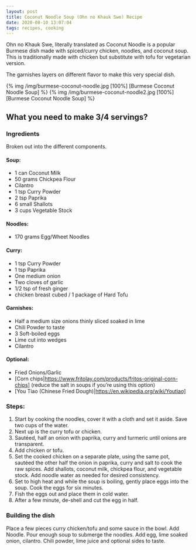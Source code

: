 ```yaml
---
layout: post
title: Coconut Noodle Soup (Ohn no Khauk Swe) Recipe
date: 2020-08-10 13:07:04
tags: recipes, cooking
---
```

Ohn no Khauk Swe, literally translated as Coconut Noodle is a popular Burmese dish made with spiced/curry chicken, noodles, and coconut soup. This is traditionally made with chicken but substitute with tofu for vegetarian version.

The garnishes layers on different flavor to make this very special dish.  

{% img  /img/burmese-coconut-noodle.jpg [100%] [Burmese Coconut Noodle Soup] %}
{% img  /img/burmese-coconut-noodle2.jpg [100%] [Burmese Coconut Noodle Soup] %}



## What you need to make 3/4 servings?

### Ingredients

Broken out into the different components.

#### Soup:
* 1 can Coconut Milk
* 50 grams Chickpea Flour
* Cilantro
* 1 tsp Curry Powder
* 2 tsp Paprika
* 6 small Shallots
* 3 cups Vegetable Stock

#### Noodles:
* 170 grams Egg/Wheet Noodles

#### Curry:
* 1 tsp Curry Powder
* 1 tsp Paprika
* One medium onion
* Two cloves of garlic
* 1/2 tsp of fresh ginger
* chicken breast cubed / 1 package of Hard Tofu

#### Garnishes:
* Half a medium size onions thinly sliced soaked in lime
* Chili Powder to taste
* 3 Soft-boiled eggs
* Lime cut into wedges
* Cilantro

#### Optional:
* Fried Onions/Garlic
* [Corn chips|https://www.fritolay.com/products/fritos-original-corn-chips] (reduce the salt in soups if you’re using this option)
* [You Tiao (Chinese Fried Dough)|https://en.wikipedia.org/wiki/Youtiao]

### Steps:
1. Start by cooking the noodles, cover it with a cloth and set it aside. Save two cups of the water.
2. Next up is the curry tofu or chicken.
3. Sautéed, half an onion with paprika, curry and turmeric until onions are transparent.
4. Add chicken or tofu.
5. Set the cooked chicken on a separate plate, using the same pot, sautéed the other half the onion in paprika, curry and salt to cook the raw spices. Add shallots, coconut milk, chickpea flour, and vegetable stock. Add noodle water as needed for desired consistency.
6. Set to high heat and while the soup is boiling, gently place eggs into the soup. Cook the eggs for six minutes.
7. Fish the eggs out and place them in cold water.
8. After a few minute, de-shell and cut the egg in half.

### Building the dish
Place a few pieces curry chicken/tofu and some sauce in the bowl. Add Noodle. Pour enough soup to submerge the noodles. Add egg, lime soaked onion, cilantro. Chili powder, lime juice and optional sides to taste.
